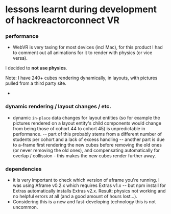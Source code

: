 # lessons learnt during development of hackreactorconnect VR

### performance
- WebVR is very taxing for most devices (incl Mac), for this product I had to comment out all animations for it to render with physics (or vice versa).

I decided to **not use physics**.

Note: I have 240+ cubes rendering dynamically, in layouts, with pictures pulled from a third party site.

-

### dynamic rendering / layout changes / etc.
- dynamic `in-place` data changes for layout entities (so for example the pictures rendered on a layout entity's child components would change from being those of cohort 44 to cohort 45) is unpredictable in performance.
-- part of this probably stems from a different number of students per cohort and a lack of excess handling
-- another part is due to a-frame first rendering the new cubes before removing the old ones (or never removing the old ones), and compensating automatically for overlap / collission - this makes the new cubes render further away.

### dependencies
- it is very important to check which version of aframe you're running. I was using Aframe v0.2.x which requires Extras v1.x -- but npm install for Extras automatically installs Extras v2.x. Result: physics not working and no helpful errors at all (and a good amount of hours lost...).
- Considering this is a new and fast-developing technology this is not uncommon.
